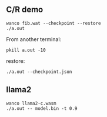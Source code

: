 ## C/R demo

```
wanco fib.wat --checkpoint --restore
./a.out
```

From another terminal:
```
pkill a.out -10
```

restore:
```
./a.out --checkpoint.json
```

## llama2

```
wanco llama2-c.wasm
./a.out -- model.bin -t 0.9
```
